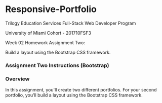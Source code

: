 # Responsive-Portfolio

Trilogy Education Services Full-Stack Web Developer Program

University of Miami Cohort - 201710FSF3

Week 02 Homework Assignment Two:

Build a layout using the Bootstrap CSS framework.

### Assignment Two Instructions (Bootstrap)

### Overview

In this assignment, you'll create two different portfolios. For your second portfolio, you’ll build a layout using the Bootstrap CSS framework.
